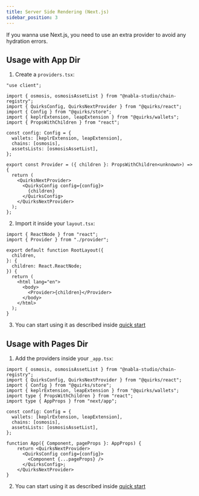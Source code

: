 ```yaml
---
title: Server Side Rendering (Next.js)
sidebar_position: 3
---
```


If you wanna use Next.js, you need to use an extra provider to avoid any hydration errors.

## Usage with App Dir

1. Create a `providers.tsx`:

```tsx title="/app/providers.tsx"
"use client";

import { osmosis, osmosisAssetList } from "@nabla-studio/chain-registry";
import { QuirksConfig, QuirksNextProvider } from "@quirks/react";
import { Config } from "@quirks/store";
import { keplrExtension, leapExtension } from "@quirks/wallets";
import { PropsWithChildren } from "react";

const config: Config = {
  wallets: [keplrExtension, leapExtension],
  chains: [osmosis],
  assetsLists: [osmosisAssetList],
};

export const Provider = ({ children }: PropsWithChildren<unknown>) => {
  return (
    <QuirksNextProvider>
      <QuirksConfig config={config}>
        {children}
      </QuirksConfig>
    </QuirksNextProvider>
  );
};
```

2. Import it inside your `layout.tsx`:

```tsx title="/app/layout.tsx"
import { ReactNode } from "react";
import { Provider } from "./provider";

export default function RootLayout({
  children,
}: {
  children: React.ReactNode;
}) {
  return (
    <html lang="en">
      <body>
        <Provider>{children}</Provider>
      </body>
    </html>
  );
}
```

3. You can start using it as described inside [quick start](./quick-start)

## Usage with Pages Dir

1. Add the providers inside your `_app.tsx`:

```tsx title="/pages/_app.tsx"
import { osmosis, osmosisAssetList } from "@nabla-studio/chain-registry";
import { QuirksConfig, QuirksNextProvider } from "@quirks/react";
import { Config } from "@quirks/store";
import { keplrExtension, leapExtension } from "@quirks/wallets";
import type { PropsWithChildren } from "react";
import type { AppProps } from "next/app";

const config: Config = {
  wallets: [keplrExtension, leapExtension],
  chains: [osmosis],
  assetsLists: [osmosisAssetList],
};

function App({ Component, pageProps }: AppProps) {
    return <QuirksNextProvider>
      <QuirksConfig config={config}>
        <Component {...pageProps} />
      </QuirksConfig>;
    </QuirksNextProvider>
}
```

2. You can start using it as described inside [quick start](./quick-start)